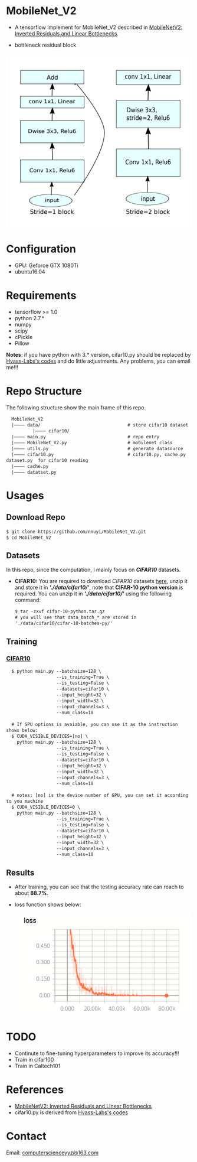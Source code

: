 # MobileNet_V2
  - A tensorflow implement for MobileNet_V2 described in [MobileNetV2: Inverted Residuals and Linear Bottlenecks](https://arxiv.org/pdf/1801.04381.pdf). 
  
  - bottleneck residual block
  
  <p align='center'><img src='./figure/bottleneck_residual_block.png'/></p>

# Configuration
  - GPU: Geforce GTX 1080Ti
  - ubuntu16.04

# Requirements
  - tensorflow >= 1.0
  - python 2.7.*
  - numpy
  - scipy
  - cPickle
  - Pillow
  
  **Notes**: if you have python with 3.* version, cifar10.py should be replaced by [Hvass-Labs's codes](https://github.com/Hvass-Labs/TensorFlow-Tutorials) and do little adjustments. Any problems, you can email me!!!
  
# Repo Structure
  The following structure show the main frame of this repo.
  
```text
  MobileNet_V2
  |———— data/                                 # store cifar10 dataset
          |———— cifar10/
  |———— main.py                               # repo entry
  |———— MobileNet_V2.py                       # mobilenet class
  |———— utils.py                              # generate datasource
  |———— cifar10.py                            # cifar10.py, cache.py dataset.py  for cifar10 reading
  |———— cache.py
  |———— datatset.py
```

# Usages
## Download Repo
    $ git clone https://github.com/nnuyi/MobileNet_V2.git
    $ cd MobileNet_V2

## Datasets
  In this repo, since the computation, I mainly focus on ***CIFAR10*** datasets.
  
  - **CIFAR10:** You are required to download *CIFAR10* datasets [here](https://www.cs.toronto.edu/~kriz/cifar.html), unzip it and store it in ***'./data/cifar10/'***, note that **CIFAR-10 python version** is required. You can unzip it in ***'./data/cifar10/'*** using the following command:
  
        $ tar -zxvf cifar-10-python.tar.gz
        # you will see that data_batch_* are stored in './data/cifar10/cifar-10-batches-py/'
  
## Training
### [CIFAR10](https://www.cs.toronto.edu/~kriz/cifar.html)

      $ python main.py --batchsize=128 \
                       --is_training=True \
                       --is_testing=False \ 
                       --datasets=cifar10 \
                       --input_height=32 \
                       --input_width=32 \
                       --input_channels=3 \
                       --num_class=10
      
      # If GPU options is avaiable, you can use it as the instruction shows below:
      $ CUDA_VISIBLE_DEVICES=[no] \
        python main.py --batchsize=128 \
                       --is_training=True \
                       --is_testing=False \ 
                       --datasets=cifar10 \
                       --input_height=32 \
                       --input_width=32 \
                       --input_channels=3 \
                       --num_class=10
      
      # notes: [no] is the device number of GPU, you can set it according to you machine
      $ CUDA_VISIBLE_DEVICES=0 \
        python main.py --batchsize=128 \
                       --is_training=True \
                       --is_testing=False \ 
                       --datasets=cifar10 \
                       --input_height=32 \
                       --input_width=32 \
                       --input_channels=3 \
                       --num_class=10

## Results
  - After training, you can see that the testing accuracy rate can reach to about **88.7%**.
  - loss function shows below:
    
    <p align='center'><img src='./figure/loss_function.png'/></p>

# TODO
  - Continute to fine-tuning hyperparameters to improve its accuracy!!!
  - Train in cifar100
  - Train in Caltech101

# References
  - [MobileNetV2: Inverted Residuals and Linear Bottlenecks](https://arxiv.org/pdf/1801.04381.pdf)
  - cifar10.py is derived from [Hvass-Labs's codes](https://github.com/Hvass-Labs/TensorFlow-Tutorials)

# Contact
  Email: computerscienceyyz@163.com
